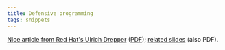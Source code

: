 ```yaml
---
title: Defensive programming
tags: snippets
---
```


[Nice article from Red Hat's Ulrich Drepper](http://people.redhat.com/drepper/defprogramming.pdf) ([PDF](http://wincent.dev/wiki/PDF)); [related slides](http://people.redhat.com/drepper/Defensive-slides.pdf) (also PDF).
